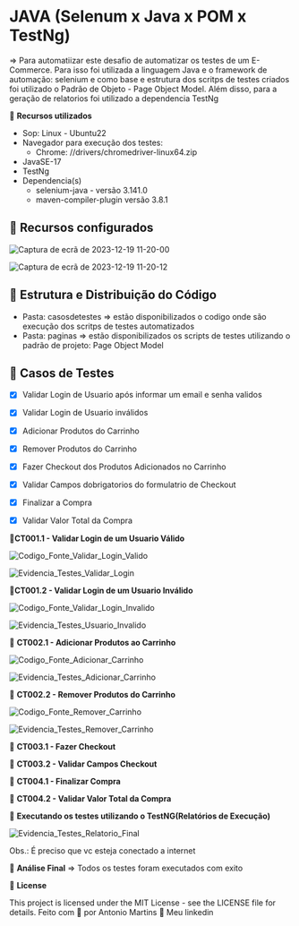 # JAVA (Selenum x Java x POM x TestNg)

=> Para automatiizar este desafio de automatizar os testes de um E-Commerce. Para isso foi utilizada a linguagem Java e o framework de automação: selenium e como base e estrutura dos scritps de testes criados foi utilizado o Padrão de Objeto - Page Object Model. Além disso, para a geração de relatorios foi utilizado a dependencia TestNg

🚀 **Recursos utilizados**
- Sop: Linux - Ubuntu22
- Navegador para execução dos testes:
    - Chrome: //drivers/chromedriver-linux64.zip
- JavaSE-17
- TestNg
- Dependencia(s)
   - selenium-java - versão 3.141.0
   - maven-compiler-plugin versão 3.8.1
## 🔖 Recursos configurados
![Captura de ecrã de 2023-12-19 11-20-00](https://github.com/antoniogmartins/Interfaces/assets/35534493/07f89c8d-e880-41c9-b9de-61c67c49a18b)

![Captura de ecrã de 2023-12-19 11-20-12](https://github.com/antoniogmartins/Interfaces/assets/35534493/1c5cbdd8-df28-4022-b232-891cc6b40987)

## 🔖 Estrutura e Distribuição do Código
- Pasta: casosdetestes => estão disponibilizados o codigo onde são execução dos scritps de testes automatizados
- Pasta: paginas => estão disponibilizados os scripts de testes utilizando o padrão de projeto: Page Object Model

## 🔖 Casos de Testes
- [X] Validar Login de Usuario após informar um email e senha validos
- [X] Validar Login de Usuario inválidos
- [X] Adicionar Produtos do Carrinho
- [X] Remover Produtos do Carrinho
- [X] Fazer Checkout dos Produtos Adicionados no Carrinho
- [X] Validar Campos dobrigatorios do formulatrio de Checkout
- [X] Finalizar a Compra
- [X] Validar Valor Total da Compra


🚀**CT001.1 - Validar Login de um Usuario Válido**

![Codigo_Fonte_Validar_Login_Valido](https://github.com/antoniogmartins/Interfaces/assets/35534493/e5c3083a-a67d-4462-bee9-ab32b57c5d6c)

![Evidencia_Testes_Validar_Login](https://github.com/antoniogmartins/Interfaces/assets/35534493/ddb150dd-5910-49e0-a7ff-afb129f66719)

🚀**CT001.2 - Validar Login de um Usuario Inválido**

![Codigo_Fonte_Validar_Login_Invalido](https://github.com/antoniogmartins/Interfaces/assets/35534493/cfeca5ae-0e9b-4f3e-ad1a-b7a54b184398)

![Evidencia_Testes_Usuario_Invalido](https://github.com/antoniogmartins/Interfaces/assets/35534493/0a4a0083-b211-48d8-967f-5e8e7eb1127a)

🚀 **CT002.1 - Adicionar Produtos ao Carrinho**

![Codigo_Fonte_Adicionar_Carrinho](https://github.com/antoniogmartins/Interfaces/assets/35534493/27dfe5fb-f6a6-42bf-849b-b8fe8085c188)

![Evidencia_Testes_Adicionar_Carrinho](https://github.com/antoniogmartins/Interfaces/assets/35534493/c81eae87-7b70-4b1d-8815-4cbd623058c2)

🚀 **CT002.2 - Remover Produtos do Carrinho**

![Codigo_Fonte_Remover_Carrinho](https://github.com/antoniogmartins/Interfaces/assets/35534493/1419ddc4-6259-460f-bd75-003c4727bc69)


![Evidencia_Testes_Remover_Carrinho](https://github.com/antoniogmartins/Interfaces/assets/35534493/a0d27cb0-4869-404b-a669-963924aa2747)

🚀 **CT003.1 - Fazer Checkout**



🚀 **CT003.2 - Validar Campos Checkout**



🚀 **CT004.1 - Finalizar Compra**



🚀 **CT004.2 - Validar Valor Total da Compra**



🚀 **Executando os testes utilizando o TestNG(Relatórios de Execução)**

![Evidencia_Testes_Relatorio_Final](https://github.com/antoniogmartins/Interfaces/assets/35534493/be6b05e7-698b-4cbc-ad1c-375a3566ec1b)

Obs.: É preciso que vc esteja conectado a internet

🚀 **Análise Final**
=> Todos os testes foram executados com exito

📝 **License**

This project is licensed under the MIT License - see the LICENSE file for details.
Feito com 💜  por Antonio Martins 👋   Meu linkedin


